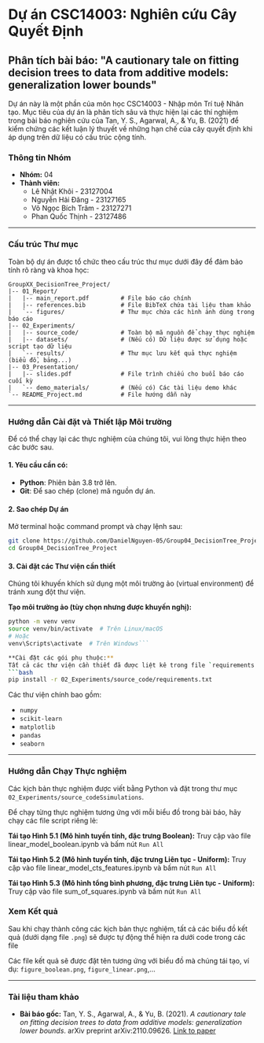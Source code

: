 # Dự án CSC14003: Nghiên cứu Cây Quyết Định
## Phân tích bài báo: "A cautionary tale on fitting decision trees to data from additive models: generalization lower bounds"

Dự án này là một phần của môn học CSC14003 - Nhập môn Trí tuệ Nhân tạo. Mục tiêu của dự án là phân tích sâu và thực hiện lại các thí nghiệm trong bài báo nghiên cứu của Tan, Y. S., Agarwal, A., & Yu, B. (2021) để kiểm chứng các kết luận lý thuyết về những hạn chế của cây quyết định khi áp dụng trên dữ liệu có cấu trúc cộng tính.

### Thông tin Nhóm
- **Nhóm:** 04
- **Thành viên:**
    - Lê Nhật Khôi - 23127004
    - Nguyễn Hải Đăng - 23127165
    - Võ Ngọc Bích Trâm - 23127271
    - Phan Quốc Thịnh - 23127486

---

### Cấu trúc Thư mục

Toàn bộ dự án được tổ chức theo cấu trúc thư mục dưới đây để đảm bảo tính rõ ràng và khoa học:

```
GroupXX_DecisionTree_Project/
|-- 01_Report/
|   |-- main_report.pdf         # File báo cáo chính
|   |-- references.bib          # File BibTeX chứa tài liệu tham khảo
|   `-- figures/                # Thư mục chứa các hình ảnh dùng trong báo cáo
|-- 02_Experiments/
|   |-- source_code/            # Toàn bộ mã nguồn để chạy thực nghiệm
|   |-- datasets/               # (Nếu có) Dữ liệu được sử dụng hoặc script tạo dữ liệu
|   `-- results/                # Thư mục lưu kết quả thực nghiệm (biểu đồ, bảng...)
|-- 03_Presentation/
|   |-- slides.pdf              # File trình chiếu cho buổi báo cáo cuối kỳ
|   `-- demo_materials/         # (Nếu có) Các tài liệu demo khác
`-- README_Project.md           # File hướng dẫn này
```

---

### Hướng dẫn Cài đặt và Thiết lập Môi trường

Để có thể chạy lại các thực nghiệm của chúng tôi, vui lòng thực hiện theo các bước sau.

#### 1. Yêu cầu cần có:
- **Python**: Phiên bản 3.8 trở lên.
- **Git**: Để sao chép (clone) mã nguồn dự án.

#### 2. Sao chép Dự án
Mở terminal hoặc command prompt và chạy lệnh sau:
```bash
git clone https://github.com/DanielNguyen-05/Group04_DecisionTree_Project.git
cd Group04_DecisionTree_Project
```

#### 3. Cài đặt các Thư viện cần thiết
Chúng tôi khuyến khích sử dụng một môi trường ảo (virtual environment) để tránh xung đột thư viện.

**Tạo môi trường ảo (tùy chọn nhưng được khuyến nghị):**
```bash
python -m venv venv
source venv/bin/activate  # Trên Linux/macOS
# Hoặc
venv\Scripts\activate  # Trên Windows```

**Cài đặt các gói phụ thuộc:**
Tất cả các thư viện cần thiết đã được liệt kê trong file `requirements.txt`. Chạy lệnh sau để cài đặt:
```bash
pip install -r 02_Experiments/source_code/requirements.txt
```
Các thư viện chính bao gồm:
- `numpy`
- `scikit-learn`
- `matplotlib`
- `pandas`
- `seaborn`

---

### Hướng dẫn Chạy Thực nghiệm

Các kịch bản thực nghiệm được viết bằng Python và đặt trong thư mục `02_Experiments/source_codeSsimulations`.

Để chạy từng thực nghiệm tương ứng với mỗi biểu đồ trong bài báo, hãy chạy các file script riêng lẻ:

**Tái tạo Hình 5.1 (Mô hình tuyến tính, đặc trưng Boolean):**
Truy cập vào file linear_model_boolean.ipynb và bấm nút `Run All`

**Tái tạo Hình 5.2 (Mô hình tuyến tính, đặc trưng Liên tục - Uniform):**
Truy cập vào file linear_model_cts_features.ipynb và bấm nút `Run All`


**Tái tạo Hình 5.3 (Mô hình tổng bình phương, đặc trưng Liên tục - Uniform):**
Truy cập vào file sum_of_squares.ipynb và bấm nút `Run All`


### Xem Kết quả
Sau khi chạy thành công các kịch bản thực nghiệm, tất cả các biểu đồ kết quả (dưới dạng file `.png`) sẽ được tự động thể hiện ra dưới code trong các file

Các file kết quả sẽ được đặt tên tương ứng với biểu đồ mà chúng tái tạo, ví dụ: `figure_boolean.png`, `figure_linear.png`,...

---

### Tài liệu tham khảo
- **Bài báo gốc:** Tan, Y. S., Agarwal, A., & Yu, B. (2021). *A cautionary tale on fitting decision trees to data from additive models: generalization lower bounds*. arXiv preprint arXiv:2110.09626. [Link to paper](https://arxiv.org/abs/2110.09626)